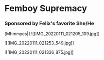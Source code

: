 # Femboy Supremacy
### Sponsored by Felix's favorite She/He

[Mhmmyes|]
![[IMG_20220111_021205_109.jpg]]

![[IMG_20220111_021253_549.jpg]]

![[IMG_20220111_021336_875.jpg]]